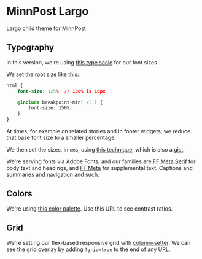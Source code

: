 # MinnPost Largo
Largo child theme for MinnPost

## Typography

In this version, we're using [this type scale](https://type-scale.com/?size=24&scale=1.125&text=A%20Visual%20Type%20Scale&font=Poppins&fontweight=400&bodyfont=Poppins&bodyfontweight=400&lineheight=1.65&backgroundcolor=white&fontcolor=%23333&preview=false) for our font sizes.

We set the root size like this:

```css
html {
    font-size: 125%; // 100% is 16px

    @include breakpoint-min( xl ) {
        font-size: 150%;
    }
}
```

At times, for example on related stories and in footer widgets, we reduce that base font size to a smaller percentage.

We then set the sizes, in `em`s, using [this technique](https://24ways.org/2019/a-modern-typographic-scale/), which is also a [gist](https://gist.github.com/robweychert/46b666c096902f578bd41bb47a5cdd43).

We're serving fonts via Adobe Fonts, and our families are [FF Meta Serif](https://fonts.adobe.com/fonts/ff-meta-serif) for body text and headings, and [FF Meta](https://fonts.adobe.com/fonts/ff-meta) for supplemental text. Captions and summaries and navigation and such.

## Colors

We're using [this color palette](https://minnpost-color-matrix.herokuapp.com/?n=red%3Adark&n=red%3Amedium&n=red%3Ahighlight&n=green%3Adark&n=green%3Amedium&n=green%3Ahighlight&n=green%3Abackground&n=blue%3Adark&n=blue%3Amedium&n=blue%3Ahighlight&n=blue%3Abackground&n=purple%3Adark&n=purple%3Amedium&n=purple%3Ahighlight&n=purple%3Abackground&n=yellow%3Abackground&n=neutral%3Ablack&n=neutral%3Adark&n=neutral%3Amedium&n=neutral%3Aborder&n=neutral%3Ahighlight&n=neutral%3Alight&n=neutral%3Awhite&v=4C1016&v=7F121C&v=D7757E&v=24613B&v=1C8745&v=609F78&v=DDF8E7&v=135B7E&v=0C7BB0&v=5E99B5&v=DCF0FA&v=635077&v=8C64B4&v=A880D0&v=EBE7EF&v=FBD341&v=1A1818&v=5E6E76&v=869298&v=D6D6DA&v=EBEBFB&v=EFEFF0&v=FFFFFF). Use this URL to see contrast ratios.

## Grid

We're setting our flex-based responsive grid with [column-setter](https://github.com/propublica/column-setter). We can see the grid overlay by adding `?grid=true` to the end of any URL.
